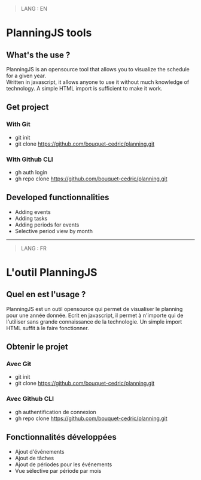 > LANG : EN  
# PlanningJS tools

## What's the use ?

PlanningJS is an opensource tool that allows you to visualize the schedule for a given year.  
Written in javascript, it allows anyone to use it without much knowledge of technology. 
A simple HTML import is sufficient to make it work.  

## Get project

### With Git

* git init
* git clone https://github.com/bouquet-cedric/planning.git

### With Github CLI

* gh auth login
* gh repo clone https://github.com/bouquet-cedric/planning.git

## Developed functionnalities

* Adding events
* Adding tasks
* Adding periods for events
* Selective period view by month

___

> LANG : FR

# L'outil PlanningJS

## Quel en est l'usage ?

PlanningJS est un outil opensource qui permet de visualiser le planning pour une année donnée.
Ecrit en javascript, il permet à n'importe qui de l'utiliser sans grande connaissance de la technologie.
Un simple import HTML suffit à le faire fonctionner.

## Obtenir le projet

### Avec Git

* git init
* git clone https://github.com/bouquet-cedric/planning.git

### Avec Github CLI

* gh authentification de connexion
* gh repo clone https://github.com/bouquet-cedric/planning.git

## Fonctionnalités développées

* Ajout d'événements
* Ajout de tâches
* Ajout de périodes pour les événements
* Vue sélective par période par mois
